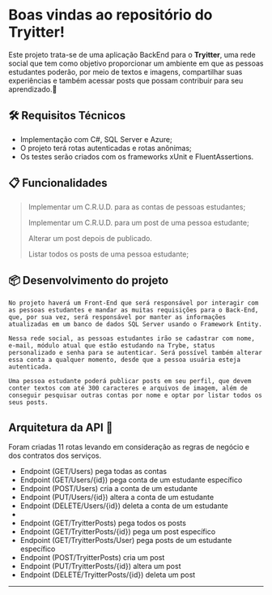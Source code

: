 # Boas vindas ao repositório do Tryitter!

Este projeto trata-se de uma aplicação BackEnd para o **Tryitter**, uma rede social que tem como objetivo proporcionar um ambiente em que as pessoas estudantes poderão, por meio de textos e imagens, compartilhar suas experiências e também acessar posts que possam contribuir para seu aprendizado.💚

## 🛠️ Requisitos Técnicos

* Implementação com C#, SQL Server e Azure;
* O projeto terá rotas autenticadas e rotas anônimas;
* Os testes serão criados com os frameworks xUnit e FluentAssertions.

## 📋 Funcionalidades

> Implementar um C.R.U.D. para as contas de pessoas estudantes;
> 
> Implementar um C.R.U.D. para um post de uma pessoa estudante;
> 
> Alterar um post depois de publicado.
> 
> Listar todos os posts de uma pessoa estudante;

## 📦 Desenvolvimento do projeto

    No projeto haverá um Front-End que será responsável por interagir com as pessoas estudantes e mandar as muitas requisições para o Back-End, que, por sua vez, será responsável por manter as informações atualizadas em um banco de dados SQL Server usando o Framework Entity.
  
    Nessa rede social, as pessoas estudantes irão se cadastrar com nome, e-mail, módulo atual que estão estudando na Trybe, status personalizado e senha para se autenticar. Será possível também alterar essa conta a qualquer momento, desde que a pessoa usuária esteja autenticada.

    Uma pessoa estudante poderá publicar posts em seu perfil, que devem conter textos com até 300 caracteres e arquivos de imagem, além de conseguir pesquisar outras contas por nome e optar por listar todos os seus posts.
 
 ## Arquitetura da API 📝

  Foram criadas 11 rotas levando em consideração as regras de negócio e dos contratos dos serviços.
  * Endpoint (GET/Users) pega todas as contas
  * Endpoint (GET/Users/{id}) pega conta de um estudante específico
  * Endpoint (POST/Users) cria a conta de um estudante
  * Endpoint (PUT/Users/{id}) altera a conta de um estudante
  * Endpoint (DELETE/Users/{id}) deleta a conta de um estudante
  * 
  * Endpoint (GET/TryitterPosts) pega todos os posts
  * Endpoint (GET/TryitterPosts/{id}) pega um post específico
  * Endpoint (GET/TryitterPosts/User) pega posts de um estudante específico
  * Endpoint (POST/TryitterPosts) cria um post
  * Endpoint (PUT/TryitterPosts/{id}) altera um post
  * Endpoint (DELETE/TryitterPosts/{id}) deleta um post
---
